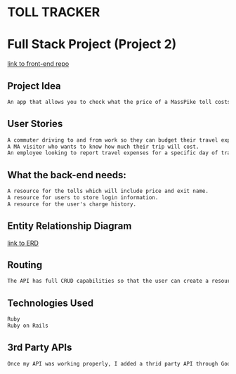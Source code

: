 # TOLL TRACKER
# Full Stack Project (Project 2)
[link to front-end repo](https://github.com/ccasner/full-stack-application)

## Project Idea

```md
An app that allows you to check what the price of a MassPike toll costs in each location. Since the booths were recently removed, drivers are no longer told how much they will be paying per toll. Anyone that drives on the MassPike could use it, especially commuters. Each account could have the option of storing previous charges and informing the user how much they spend per month/week/year etc. Many Bostonians are constantly complaining about not knowing how much they are paying for each toll, so this could be a good solution to this problem and also could be useful for reporting travel expenses to employers.
```

## User Stories
```md
A commuter driving to and from work so they can budget their travel expenses.
A MA visitor who wants to know how much their trip will cost.
An employee looking to report travel expenses for a specific day of travel.
```

## What the back-end needs:

```md
A resource for the tolls which will include price and exit name.
A resource for users to store login information.
A resource for the user's charge history.
```

## Entity Relationship Diagram

[link to ERD](https://imgur.com/a/cv0qf)

## Routing

```md
The API has full CRUD capabilities so that the user can create a resource upon logging in, read the contents of that resource, update the contents, and delete them if necessary.
```

## Technologies Used

```md
Ruby
Ruby on Rails
```

## 3rd Party APIs

```md
Once my API was working properly, I added a thrid party API through Google Maps that has markers where each toll grantry is located.
```
